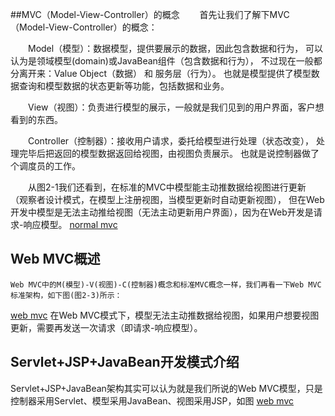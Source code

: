 ##MVC（Model-View-Controller）的概念
　　首先让我们了解下MVC（Model-View-Controller）的概念：

　　Model（模型）：数据模型，提供要展示的数据，因此包含数据和行为，
    可以认为是领域模型(domain)或JavaBean组件（包含数据和行为），
    不过现在一般都分离开来：Value Object（数据） 和 服务层（行为）。
    也就是模型提供了模型数据查询和模型数据的状态更新等功能，包括数据和业务。

　　View（视图）：负责进行模型的展示，一般就是我们见到的用户界面，客户想看到的东西。

　　Controller（控制器）：接收用户请求，委托给模型进行处理（状态改变），
    处理完毕后把返回的模型数据返回给视图，由视图负责展示。 也就是说控制器做了个调度员的工作。

　　从图2-1我们还看到，在标准的MVC中模型能主动推数据给视图进行更新
    （观察者设计模式，在模型上注册视图，当模型更新时自动更新视图），
    但在Web开发中模型是无法主动推给视图（无法主动更新用户界面），因为在Web开发是请求-响应模型。
    [normal mvc](image/mvc.png)
    
## Web MVC概述

    Web MVC中的M(模型)-V(视图)-C(控制器)概念和标准MVC概念一样，我们再看一下Web MVC标准架构，如下图(图2-3)所示：

[web mvc](image/webMvc.png)
在Web MVC模式下，模型无法主动推数据给视图，如果用户想要视图更新，需要再发送一次请求（即请求-响应模型）。

## Servlet+JSP+JavaBean开发模式介绍
   
   Servlet+JSP+JavaBean架构其实可以认为就是我们所说的Web MVC模型，只是控制器采用Servlet、模型采用JavaBean、视图采用JSP，如图
   [web mvc](image/webmvc1.png) 